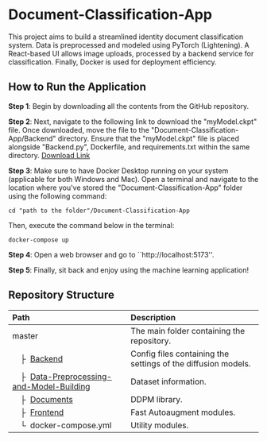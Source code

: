 # Document-Classification-App
This project aims to build a streamlined identity document classification system. Data is preprocessed and modeled using PyTorch (Lightening). A React-based UI allows image uploads, processed by a backend service for classification. Finally, Docker is used for deployment efficiency.
## How to Run the Application
**Step 1**: Begin by downloading all the contents from the GitHub repository.

**Step 2**: Next, navigate to the following link to download the "myModel.ckpt" file. Once downloaded, move the file to the "Document-Classification-App/Backend" directory. Ensure that the "myModel.ckpt" file is placed alongside "Backend.py", Dockerfile, and requirements.txt within the same directory. [Download Link](https://1drv.ms/u/s!AtuVVOX-wCJagpY_no1sQoIlLqvwYw)

**Step 3**: Make sure to have Docker Desktop running on your system (applicable for both Windows and Mac). Open a terminal and navigate to the location where you've stored the "Document-Classification-App" folder using the following command:

```setup
cd "path to the folder"/Document-Classification-App
```
Then, execute the command below in the terminal:

```setup
docker-compose up
```
**Step 4**: Open a web browser and go to ``http://localhost:5173''.

**Step 5**: Finally, sit back and enjoy using the machine learning application!
## Repository Structure

| Path | Description
| :--- | :----------
| master | The main folder containing the repository.
| &ensp;&ensp;&boxvr;&nbsp; [Backend](https://github.com/FarzadShahrivari/Document-Classification-App/tree/main/Backend) | Config files containing the settings of the diffusion models.
| &ensp;&ensp;&boxvr;&nbsp; [Data-Preprocessing-and-Model-Building](https://github.com/FarzadShahrivari/Document-Classification-App/tree/main/Data-Preprocessing-and-Model-Building) | Dataset information.
| &ensp;&ensp;&boxvr;&nbsp; [Documents](https://github.com/FarzadShahrivari/Document-Classification-App/tree/main/Documents) | DDPM library.
| &ensp;&ensp;&boxvr;&nbsp; [Frontend](https://github.com/FarzadShahrivari/Document-Classification-App/tree/main/Frontend) | Fast Autoaugment modules.
| &ensp;&ensp;&boxur;&nbsp; docker-compose.yml | Utility modules.
